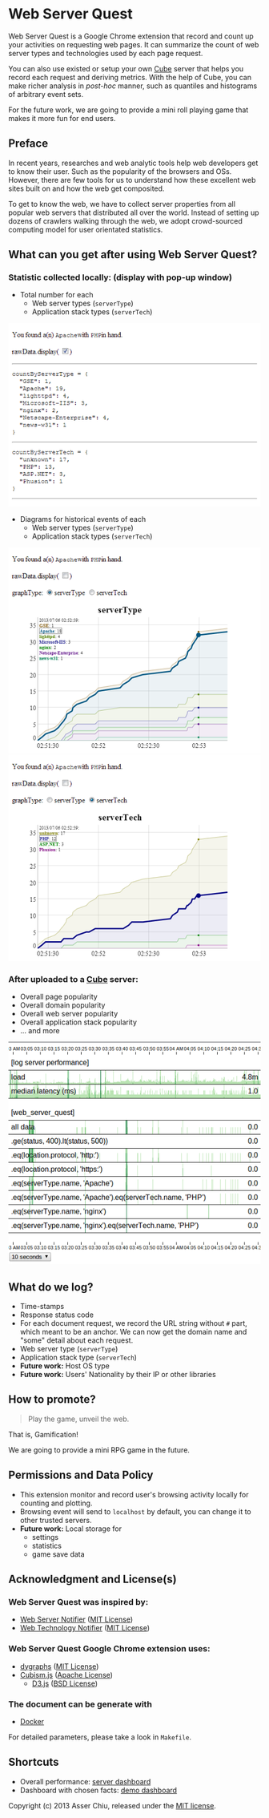 Web Server Quest
========================================================================

Web Server Quest is a Google Chrome extension that record and count up
 your activities on requesting web pages. It can summarize the count of
 web server types and technologies used by each page request.

You can also use existed or setup your own [Cube][] server that helps
 you record each request and deriving metrics. With the help of Cube,
 you can make richer analysis in *post-hoc* manner, such as quantiles
 and histograms of arbitrary event sets.

For the future work, we are going to provide a mini roll playing game
 that makes it more fun for end users.

Preface
------------------------------------------------------------------------

In recent years, researches and web analytic tools help web developers
 get to know their user. Such as the popularity of the browsers and OSs.
 However, there are few tools for us to understand how these excellent
 web sites built on and how the web get composited.

To get to know the web, we have to collect server properties from all
 popular web servers that distributed all over the world. Instead of
 setting up dozens of crawlers walking through the web, we adopt
 crowd-sourced computing model for user orientated statistics.

What can you get after using Web Server Quest?
------------------------------------------------------------------------

### Statistic collected locally: (display with pop-up window)

- Total number for each
    - Web server types (`serverType`)
    - Application stack types (`serverTech`)

![fig_rawData][]

- Diagrams for historical events of each
    - Web server types (`serverType`)
    - Application stack types (`serverTech`)

![fig_serverType][]
![fig_serverTech][]

### After uploaded to a [Cube] server:

- Overall page popularity
- Overall domain popularity
- Overall web server popularity
- Overall application stack popularity
- ... and more

![fig_cubism][]

What do we log?
------------------------------------------------------------------------

- Time-stamps
- Response status code
- For each document request, we record the URL string without `#` part,
  which meant to be an anchor. We can now get the domain name and
  "some" detail about each request.
- Web server type (`serverType`)
- Application stack type (`serverTech`)
- **Future work:** Host OS type
- **Future work:** Users' Nationality by their IP or other libraries

How to promote?
------------------------------------------------------------------------

> Play the game, unveil the web.

That is, Gamification!

We are going to provide a mini RPG game in the future.

Permissions and Data Policy
------------------------------------------------------------------------

- This extension monitor and record user's browsing activity locally
  for counting and plotting.
- Browsing event will send to `localhost` by default,
  you can change it to other trusted servers.
- **Future work:** Local storage for
    - settings
    - statistics
    - game save data

Acknowledgment and License(s)
------------------------------------------------------------------------

### Web Server Quest was inspired by:

- [Web Server Notifier][] ([MIT License][])
- [Web Technology Notifier][] ([MIT License][])

### Web Server Quest Google Chrome extension uses:

- [dygraphs][] ([MIT License][])
- [Cubism.js][] ([Apache License][])
    - [D3.js][] ([BSD License][])

### The document can be generate with

- [Docker][]

For detailed parameters, please take a look in `Makefile`.

Shortcuts
------------------------------------------------------------------------

- Overall performance: [server dashboard](http://localhost:1081/)
- Dashboard with chosen facts: [demo dashboard](./html/monitor.html)

Copyright (c) 2013 Asser Chiu, released under the [MIT license][].

<!-- Figures -->

[fig_serverType]: ./images/fig_serverType.png "fig_serverType"
[fig_serverTech]: ./images/fig_serverTech.png "fig_serverTech"
[fig_rawData]: ./images/fig_rawData.png "fig_rawData"
[fig_cubism]: ./images/fig_cubism.png "fig_cubism"

<!-- Links -->

[Cube]: http://square.github.io/cube/ "Cube"
[Cubism.js]: http://square.github.io/cubism/ "Cubism.js"
[D3.js]: http://d3js.org/ "D3.js"
[Docker]: http://jbt.github.io/docker/ "Docker"
[dygraphs]: http://dygraphs.com/ "dygraphs"
[Web Server Notifier]: https://github.com/cyril/web_server_notifier "Web Server Notifier"
[Web Technology Notifier]: https://github.com/cyril/web_technology_notifier "Web Technology Notifier"

<!-- Licenses -->

[Apache License]: http://www.apache.org/licenses/LICENSE-2.0.html "Apache License"
[BSD License]: http://opensource.org/licenses/BSD-3-Clause "BSD license"
[MIT License]: http://opensource.org/licenses/MIT "MIT license"
